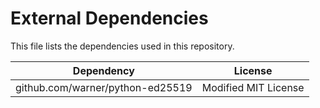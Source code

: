 # External Dependencies

This file lists the dependencies used in this repository.

| Dependency | License |
|-|-|
| github.com/warner/python-ed25519 | Modified MIT License |
